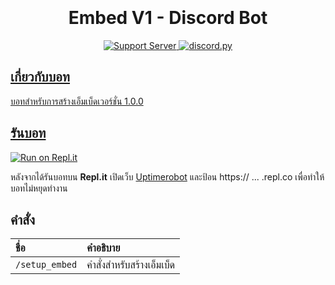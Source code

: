 <h1 align="center">
  <br>
  <a href="https://github.com/cq2x/EmbedV1-DiscordBot"></a>
  <br>
  Embed V1 - Discord Bot
  <br>
</h1>

<p align="center">
  <a href="https://discord.gg/qGKkf2egbe">
      <img src="https://discordapp.com/api/guilds/990638243995324506/widget.png" alt="Support Server">
  <a href="https://github.com/Rapptz/discord.py/">
     <img src="https://img.shields.io/badge/discord-py-blue.svg" alt="discord.py">
</p>

## เกี่ยวกับบอท
บอทสำหรับการสร้างเอ็มเบ็ดเวอร์ชั่น 1.0.0


## รันบอท

[![Run on Repl.it](https://replit.com/badge/github/cq2x/EmbedV1-DiscordBot)](https://replit.com/new/github.com/cq2x/EmbedV1-DiscordBot)

หลังจากได้รันบอทบน **Repl.it** เปิดเว็บ [Uptimerobot](https://uptimerobot.com/) และป้อน https:// ... .repl.co เพื่อทำให้บอทไม่หยุดทำงาน


## คำสั่ง

| ชื่อ                       | คำอธิบาย                                                                                                   |
| :---------------------------- | :--------------------------------------------------------------------------------------------------------- |
| `/setup_embed`  | คำสั่งสำหรับสร้างเอ็มเบ็ด |
